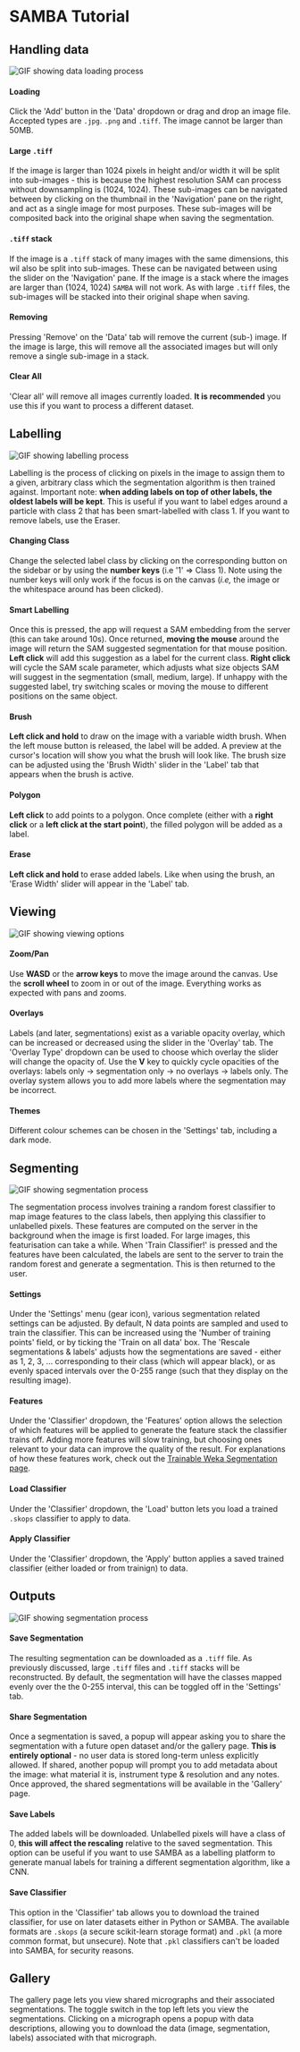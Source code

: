 # SAMBA Tutorial

## Handling data
![GIF showing data loading process](https://sambasegment.blob.core.windows.net/resources/data.gif)

#### Loading
Click the 'Add' button in the 'Data' dropdown or drag and drop an image file. Accepted types are `.jpg`. `.png` and `.tiff`. The image cannot be larger than 50MB.
#### Large `.tiff`
If the image is larger than 1024 pixels in height and/or width it will be split into sub-images - this is because the highest resolution SAM can process without downsampling is (1024, 1024). These sub-images can be navigated between by clicking on the thumbnail in the 'Navigation' pane on the right, and act as a single image for most purposes. These sub-images will be composited back into the original shape when saving the segmentation.
#### `.tiff` stack
If the image is a `.tiff` stack of many images with the same dimensions, this wil also be split into sub-images. These can be navigated between using the slider on the 'Navigation' pane. If the image is a stack where the images are larger than (1024, 1024) `SAMBA` will not work. As with large `.tiff` files, the sub-images will be stacked into their original shape when saving. 
#### Removing
Pressing 'Remove' on the 'Data' tab will remove the current (sub-) image. If the image is large, this will remove all the associated images but will only remove a single sub-image in a stack. 
#### Clear All
'Clear all' will remove all images currently loaded. **It is recommended** you use this if you want to process a different dataset.

## Labelling
![GIF showing labelling process](https://sambasegment.blob.core.windows.net/resources/labelling_compressed.gif)

Labelling is the process of clicking on pixels in the image to assign them to a given, arbitrary class which the segmentation algorithm is then trained against. Important note: **when adding labels on top of other labels, the oldest labels will be kept**. This is useful if you want to label edges around a particle with class 2 that has been smart-labelled with class 1. If you want to remove labels, use the Eraser.
#### Changing Class
Change the selected label class by clicking on the corresponding button on the sidebar or by using the **number keys** (i.e '1' => Class 1). Note using the number keys will only work if the focus is on the canvas (*i.e,* the image or the whitespace around has been clicked).
#### Smart Labelling
Once this is pressed, the app will request a SAM embedding from the server (this can take around 10s). Once returned, **moving the mouse** around the image will return the SAM suggested segmentation for that mouse position. **Left click** will add this suggestion as a label for the current class. **Right click** will cycle the SAM scale parameter, which adjusts what size objects SAM will suggest in the segmentation (small, medium, large). If unhappy with the suggested label, try switching scales or moving the mouse to different positions on the same object.
#### Brush
**Left click and hold** to draw on the image with a variable width brush. When the left mouse button is released, the label will be added. A preview at the cursor's location will show you what the brush will look like. The brush size can be adjusted using the 'Brush Width' slider in the 'Label' tab that appears when the brush is active.
#### Polygon
**Left click** to add points to a polygon. Once complete (either with a **right click** or a **left click at the start point**), the filled polygon will be added as a label.
#### Erase
**Left click and hold** to erase added labels. Like when using the brush, an 'Erase Width' slider will appear in the 'Label' tab.

## Viewing
![GIF showing viewing options](https://sambasegment.blob.core.windows.net/resources/viewing.gif)

#### Zoom/Pan
Use **WASD** or the **arrow keys** to move the image around the canvas. Use the **scroll wheel** to zoom in or out of the image. Everything works as expected with pans and zooms. 
#### Overlays
Labels (and later, segmentations) exist as a variable opacity overlay, which can be increased or decreased using the slider in the 'Overlay' tab. The 'Overlay Type' dropdown can be used to choose which overlay the slider will change the opacity of. Use the **V** key to quickly cycle opacities of the overlays: labels only -> segmentation only -> no overlays -> labels only. The overlay system allows you to add more labels where the segmentation may be incorrect.
#### Themes
Different colour schemes can be chosen in the 'Settings' tab, including a dark mode.

## Segmenting
![GIF showing segmentation process](https://sambasegment.blob.core.windows.net/resources/segmenting.gif)

The segmentation process involves training a random forest classifier to map image features to the class labels, then applying this classifier to unlabelled pixels. These features are computed on the server in the background when the image is first loaded. For large images, this featurisation can take a while. When 'Train Classifier!' is pressed and the features have been calculated, the labels are sent to the server to train the random forest and generate a segmentation. This is then returned to the user.
#### Settings
Under the 'Settings' menu (gear icon), various segmentation related settings can be adjusted. By default, N data points are sampled and used to train the classifier. This can be increased using the 'Number of training points' field, or by ticking the 'Train on all data' box. The 'Rescale segmentations & labels' adjusts how the segmentations are saved - either as 1, 2, 3, ... corresponding to their class (which will appear black), or as evenly spaced intervals over the 0-255 range (such that they display on the resulting image).
#### Features
Under the 'Classifier' dropdown, the 'Features' option allows the selection of which features will be applied to generate the feature stack the classifier trains off. Adding more features will slow training, but choosing ones relevant to your data can improve the quality of the result. For explanations of how these features work, check out the [Trainable Weka Segmentation page](https://imagej.net/plugins/tws/). 
#### Load Classifier
Under the 'Classifier' dropdown, the 'Load' button lets you load a trained `.skops` classifier to apply to data.
#### Apply Classifier
Under the 'Classifier' dropdown, the 'Apply' button applies a saved trained classifier (either loaded or from trainign) to data.

## Outputs
![GIF showing segmentation process](https://sambasegment.blob.core.windows.net/resources/saving.gif)

#### Save Segmentation
The resulting segmentation can be downloaded as a `.tiff` file. As previously discussed, large `.tiff` files and `.tiff` stacks will be reconstructed. By default, the segmentation will have the classes mapped evenly over the the 0-255 interval, this can be toggled off in the 'Settings' tab.
#### Share Segmentation
Once a segmentation is saved, a popup will appear asking you to share the segmentation with a future open dataset and/or the gallery page. **This is entirely optional** - no user data is stored long-term unless explicitly allowed. If shared, another popup will prompt you to add metadata about the image: what material it is, instrument type & resolution and any notes. Once approved, the shared segmentations will be available in the 'Gallery' page. 
#### Save Labels
The added labels will be downloaded. Unlabelled pixels will have a class of 0, **this will affect the rescaling** relative to the saved segmentation. This option can be useful if you want to use SAMBA as a labelling platform to generate manual labels for training a different segmentation algorithm, like a CNN.
#### Save Classifier
This option in the 'Classifier' tab allows you to download the trained classifier, for use on later datasets either in Python or SAMBA. The available formats are `.skops` (a secure scikit-learn storage format) and `.pkl` (a more common format, but unsecure). Note that `.pkl` classifiers can't be loaded into SAMBA, for security reasons.

## Gallery
The gallery page lets you view shared micrographs and their associated segmentations. The toggle switch in the top left lets you view the segmentations. Clicking on a micrograph opens a popup with data descriptions, allowing you to download the data (image, segmentation, labels) associated with that micrograph.